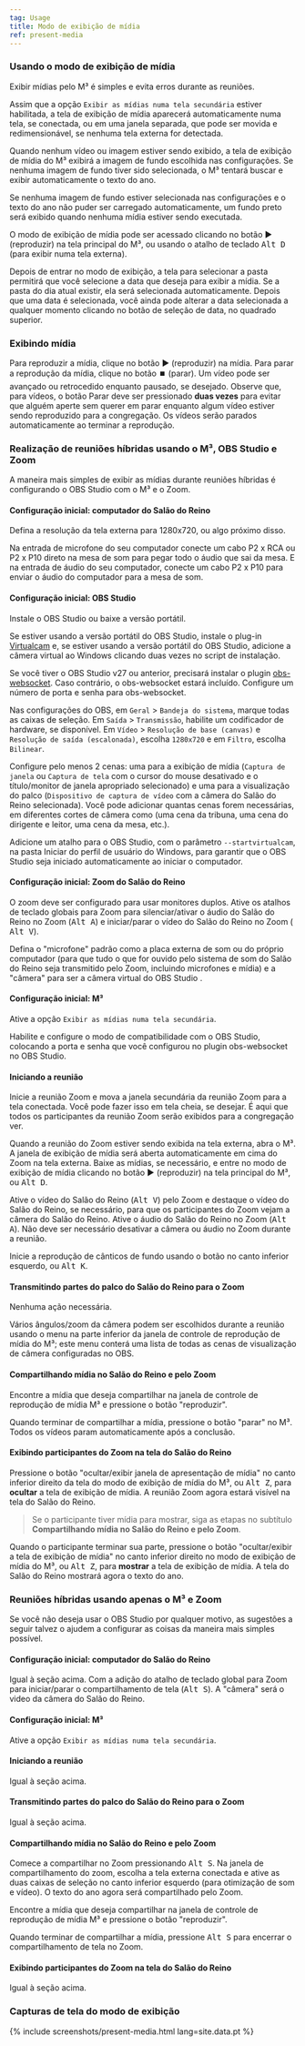 ```yaml
---
tag: Usage
title: Modo de exibição de mídia
ref: present-media
---
```


### Usando o modo de exibição de mídia

Exibir mídias pelo M³ é simples e evita erros durante as reuniões.

Assim que a opção `Exibir as mídias numa tela secundária` estiver habilitada, a tela de exibição de mídia aparecerá automaticamente numa tela, se conectada, ou em uma janela separada, que pode ser movida e redimensionável, se nenhuma tela externa for detectada.

Quando nenhum vídeo ou imagem estiver sendo exibido, a tela de exibição de mídia do M³ exibirá a imagem de fundo escolhida nas configurações. Se nenhuma imagem de fundo tiver sido selecionada, o M³ tentará buscar e exibir automaticamente o texto do ano.

Se nenhuma imagem de fundo estiver selecionada nas configurações e o texto do ano não puder ser carregado automaticamente, um fundo preto será exibido quando nenhuma mídia estiver sendo executada.

O modo de exibição de mídia pode ser acessado clicando no botão ▶️ (reproduzir) na tela principal do M³, ou usando o atalho de teclado <kbd>Alt D</kbd> (para exibir numa tela externa).

Depois de entrar no modo de exibição, a tela para selecionar a pasta permitirá que você selecione a data que deseja para exibir a mídia. Se a pasta do dia atual existir, ela será selecionada automaticamente. Depois que uma data é selecionada, você ainda pode alterar a data selecionada a qualquer momento clicando no botão de seleção de data, no quadrado superior.

### Exibindo mídia

Para reproduzir a mídia, clique no botão ▶️ (reproduzir) na mídia. Para parar a reprodução da mídia, clique no botão ⏹️ (parar). Um vídeo pode ser avançado ou retrocedido enquanto pausado, se desejado. Observe que, para vídeos, o botão Parar deve ser pressionado **duas vezes** para evitar que alguém aperte sem querer em parar enquanto algum vídeo estiver sendo reproduzido para a congregação. Os vídeos serão parados automaticamente ao terminar a reprodução.

### Realização de reuniões híbridas usando o M³, OBS Studio e Zoom

A maneira mais simples de exibir as mídias durante reuniões híbridas é configurando o OBS Studio com o M³ e o Zoom.

#### Configuração inicial: computador do Salão do Reino

Defina a resolução da tela externa para 1280x720, ou algo próximo disso.

Na entrada de microfone do seu computador conecte um cabo P2 x RCA ou P2 x P10 direto na mesa de som para pegar todo o áudio que sai da mesa. E na entrada de áudio do seu computador, conecte um cabo P2 x P10 para enviar o áudio do computador para a mesa de som.

#### Configuração inicial: OBS Studio

Instale o OBS Studio ou baixe a versão portátil.

Se estiver usando a versão portátil do OBS Studio, instale o plug-in [Virtualcam](https://obsproject.com/forum/resources/obs-virtualcam.949/) e, se estiver usando a versão portátil do OBS Studio, adicione a câmera virtual ao Windows clicando duas vezes no script de instalação.

Se você tiver o OBS Studio v27 ou anterior, precisará instalar o plugin [obs-websocket](https://github.com/obsproject/obs-websocket). Caso contrário, o obs-websocket estará incluído. Configure um número de porta e senha para obs-websocket.

Nas configurações do OBS, em `Geral` &gt; `Bandeja do sistema`, marque todas as caixas de seleção. Em `Saída` &gt; `Transmissão`, habilite um codificador de hardware, se disponível. Em `Vídeo` &gt; `Resolução de base (canvas)` e `Resolução de saída (escalonada)`, escolha `1280x720` e em `Filtro`, escolha `Bilinear`.

Configure pelo menos 2 cenas: uma para a exibição de mídia (`Captura de janela` ou `Captura de tela` com o cursor do mouse desativado e o título/monitor de janela apropriado selecionado) e uma para a visualização do palco (`Dispositivo de captura de vídeo` com a câmera do Salão do Reino selecionada). Você pode adicionar quantas cenas forem necessárias, em diferentes cortes de câmera como (uma cena da tribuna, uma cena do dirigente e leitor, uma cena da mesa, etc.).

Adicione um atalho para o OBS Studio, com o parâmetro `--startvirtualcam`, na pasta Iniciar do perfil de usuário do Windows, para garantir que o OBS Studio seja iniciado automaticamente ao iniciar o computador.

#### Configuração inicial: Zoom do Salão do Reino

O zoom deve ser configurado para usar monitores duplos. Ative os atalhos de teclado globais para Zoom para silenciar/ativar o áudio do Salão do Reino no Zoom (<kbd>Alt A</kbd>) e iniciar/parar o vídeo do Salão do Reino no Zoom ( <kbd>Alt V</kbd>).

Defina o "microfone" padrão como a placa externa de som ou do próprio computador (para que tudo o que for ouvido pelo sistema de som do Salão do Reino seja transmitido pelo Zoom, incluindo microfones e mídia) e a "câmera" para ser a câmera virtual do OBS Studio .

#### Configuração inicial: M³

Ative a opção `Exibir as mídias numa tela secundária`.

Habilite e configure o modo de compatibilidade com o OBS Studio, colocando a porta e senha que você configurou no plugin obs-websocket no OBS Studio.

#### Iniciando a reunião

Inicie a reunião Zoom e mova a janela secundária da reunião Zoom para a tela conectada. Você pode fazer isso em tela cheia, se desejar. É aqui que todos os participantes da reunião Zoom serão exibidos para a congregação ver.

Quando a reunião do Zoom estiver sendo exibida na tela externa, abra o M³. A janela de exibição de mídia será aberta automaticamente em cima do Zoom na tela externa. Baixe as mídias, se necessário, e entre no modo de exibição de mídia clicando no botão ▶️ (reproduzir) na tela principal do M³, ou <kbd>Alt D</kbd>.

Ative o vídeo do Salão do Reino (<kbd>Alt V</kbd>) pelo Zoom e destaque o vídeo do Salão do Reino, se necessário, para que os participantes do Zoom vejam a câmera do Salão do Reino. Ative o áudio do Salão do Reino no Zoom (<kbd>Alt A</kbd>). Não deve ser necessário desativar a câmera ou áudio no Zoom durante a reunião.

Inicie a reprodução de cânticos de fundo usando o botão no canto inferior esquerdo, ou <kbd>Alt K</kbd>.

#### Transmitindo partes do palco do Salão do Reino para o Zoom

Nenhuma ação necessária.

Vários ângulos/zoom da câmera podem ser escolhidos durante a reunião usando o menu na parte inferior da janela de controle de reprodução de mídia do M³; este menu conterá uma lista de todas as cenas de visualização de câmera configuradas no OBS.

#### Compartilhando mídia no Salão do Reino e pelo Zoom

Encontre a mídia que deseja compartilhar na janela de controle de reprodução de mídia M³ e pressione o botão "reproduzir".

Quando terminar de compartilhar a mídia, pressione o botão "parar" no M³. Todos os vídeos param automaticamente após a conclusão.

#### Exibindo participantes do Zoom na tela do Salão do Reino

Pressione o botão "ocultar/exibir janela de apresentação de mídia" no canto inferior direito da tela do modo de exibição de mídia do M³, ou <kbd>Alt Z</kbd>, para **ocultar** a tela de exibição de mídia. A reunião Zoom agora estará visível na tela do Salão do Reino.

> Se o participante tiver mídia para mostrar, siga as etapas no subtítulo **Compartilhando mídia no Salão do Reino e pelo Zoom**.

Quando o participante terminar sua parte, pressione o botão "ocultar/exibir a tela de exibição de mídia" no canto inferior direito no modo de exibição de mídia do M³, ou <kbd>Alt Z</kbd>, para **mostrar** a tela de exibição de mídia. A tela do Salão do Reino mostrará agora o texto do ano.

### Reuniões híbridas usando apenas o M³ e Zoom

Se você não deseja usar o OBS Studio por qualquer motivo, as sugestões a seguir talvez o ajudem a configurar as coisas da maneira mais simples possível.

#### Configuração inicial: computador do Salão do Reino

Igual à seção acima. Com a adição do atalho de teclado global para Zoom para iniciar/parar o compartilhamento de tela (<kbd>Alt S</kbd>). A "câmera" será o video da câmera do Salão do Reino.

#### Configuração inicial: M³

Ative a opção `Exibir as mídias numa tela secundária`.

#### Iniciando a reunião

Igual à seção acima.

#### Transmitindo partes do palco do Salão do Reino para o Zoom

Igual à seção acima.

#### Compartilhando mídia no Salão do Reino e pelo Zoom

Comece a compartilhar no Zoom pressionando <kbd>Alt S</kbd>. Na janela de compartilhamento do zoom, escolha a tela externa conectada e ative as duas caixas de seleção no canto inferior esquerdo (para otimização de som e vídeo). O texto do ano agora será compartilhado pelo Zoom.

Encontre a mídia que deseja compartilhar na janela de controle de reprodução de mídia M³ e pressione o botão "reproduzir".

Quando terminar de compartilhar a mídia, pressione <kbd>Alt S</kbd> para encerrar o compartilhamento de tela no Zoom.

#### Exibindo participantes do Zoom na tela do Salão do Reino

Igual à seção acima.

### Capturas de tela do modo de exibição

{% include screenshots/present-media.html lang=site.data.pt %}
